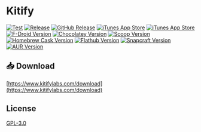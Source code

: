 # Kitify

[![Test](https://github.com/kitifylabs/kitify/actions/workflows/test.yml/badge.svg)](https://github.com/kitifylabs/kitify/actions/workflows/test.yml)
[![Release](https://github.com/kitifylabs/kitify/actions/workflows/release.yml/badge.svg)](https://github.com/kitifylabs/kitify/actions/workflows/release.yml)
[![GitHub Release](https://img.shields.io/github/v/release/kitifylabs/kitify)](https://github.com/kitifylabs/kitify/releases/latest)
[![iTunes App Store](https://img.shields.io/itunes/v/6740550057?label=Kitify%20on%20the%20App%20Store)](https://apps.apple.com/app/id6740550057)
[![iTunes App Store](https://img.shields.io/itunes/v/6740550031?label=Kitify%20Pro%20on%20the%20App%20Store)](https://apps.apple.com/app/id6740550031)
[![F-Droid Version](https://img.shields.io/f-droid/v/com.kitifylabs.kitify)](https://f-droid.com/packages/com.kitifylabs.kitify)
[![Chocolatey Version](https://img.shields.io/chocolatey/v/kitify)](https://community.chocolatey.com/packages/kitify)
[![Scoop Version](https://img.shields.io/scoop/v/kitify?bucket=https%253A%252F%252Fgithub.com%252Finsco-inc%252Fscoop-bucket)](https://scoop.sh/#/apps?q=kitify&o=false)
[![Homebrew Cask Version](https://img.shields.io/badge/dynamic/json.svg?url=https://raw.githubusercontent.com/insco-inc/homebrew-casks/main/Info/kitify.json&query=$.casks.[0].version&label=homebrew)](https://github.com/insco-inc/homebrew-casks)
[![Flathub Version](https://img.shields.io/flathub/v/com.kitifylabs.Kitify)](https://flathub.com/apps/com.kitifylabs.Kitify)
[![Snapcraft Version](https://img.shields.io/snapcraft/v/kitify/latest/stable)](https://snapcraft.io/kitify)
[![AUR Version](https://img.shields.io/aur/version/kitify-bin)](https://aur.archlinux.com/packages/kitify-bin)

## 📥 Download

[https://www.kitifylabs.com/download](https://www.kitifylabs.com/download)

## License

[GPL-3.0](./LICENSE)
